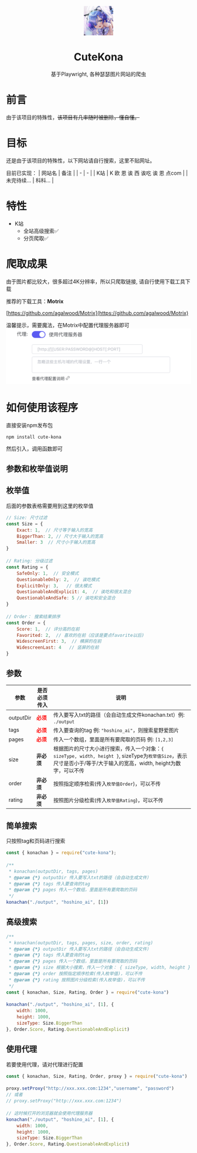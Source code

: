 <p align="center" style="position:relative;margin:0 auto;">
    <img src=".github/logo.png" alt="logo"
    style="position: relative; width: 80px;"/>
</p>
<h1 align="center">CuteKona</h1>
<p align="center">基于Playwright, 各种瑟瑟图片网站的爬虫</p>

# 前言

由于该项目的特殊性，~~该项目有几率随时被删除，懂自懂。~~

# 目标

还是由于该项目的特殊性，以下网站请自行搜索，这里不贴网址。

目前已实现：
| 网站名  | 备注 |
|    -   |  -  |
| K站 | K 欧 恩 诶 西 诶吃 诶 恩 点com  |
| 未完待续... | 科科... |

# 特性
* K站
    * 全站高级搜索✅
    * 分页爬取✅


# 爬取成果
由于图片都比较大，很多超过4K分辨率，所以只爬取链接, 请自行使用下载工具下载

推荐的下载工具：**Motrix**

[https://github.com/agalwood/Motrix](https://github.com/agalwood/Motrix)

温馨提示，需要魔法，在Motrix中配置代理服务器即可
![proxy](.github/motrixProxy.png)

# 如何使用该程序
直接安装npm发布包

~~~shell
npm install cute-kona
~~~

然后引入，调用函数即可

## 参数和枚举值说明
## 枚举值
后面的参数表格需要用到这里的枚举值
~~~js
// Size: 尺寸过滤
const Size = {
    Exact: 1,  // 尺寸等于输入的宽高
    BiggerThan: 2, // 尺寸大于输入的宽高
    Smaller: 3  // 尺寸小于输入的宽高
}

// Rating: 分级过滤
const Rating = {
    SafeOnly: 1,  // 安全模式
    QuestionableOnly: 2,  // 诶吃模式
    ExplicitOnly: 3,   // 很太模式
    QuestionableAndExplicit: 4,  // 诶吃和很太混合
    QuestionableAndSafe: 5 // 诶吃和安全混合
}

// Order： 搜索结果排序
const Order = {
    Score: 1,  // 评分高的在前
    Favorited: 2,  // 喜欢的在前（应该是要点favorite以后)
    WidescreenFirst: 3,  // 横屏的在前
    WidescreenLast: 4   // 竖屏的在前
}
~~~


## 参数
|    参数   | 是否必须传入 |    说明     |
|    -      |   -     |    -       |
| outputDir | <font color="red">**必须**</font>  | 传入要写入txt的路径（会自动生成文件konachan.txt）例: `./output`|
| tags     | <font color="red">**必须**</font> | 传入要查询的tag 例: `"hoshino_ai"`，则搜索星野爱图片  |
| pages    | <font color="red">**必须**</font> | 传入一个数组，里面是所有要爬取的页码 例: `[1,2,3]`  |
| size    | **非必须** | 根据图片的尺寸大小进行搜索，传入一个对象：`{ sizeType, width, height }`, sizeType为`枚举值Size`，表示尺寸是否小于/等于/大于输入的宽高，width, height为数字，可以不传  |
| order    | **非必须** | 按照指定顺序检索(传入`枚举值Order`)，可以不传  |
| rating    | **非必须** | 按照图片分级检索(传入`枚举值Rating`)，可以不传  |

## 简单搜索

只按照tag和页码进行搜索

~~~js
const { konachan } = require("cute-kona");

/**
 * konachan(outputDir, tags, pages)
 * @param {*} outputDir 传入要写入txt的路径（会自动生成文件）
 * @param {*} tags 传入要查询的tag
 * @param {*} pages 传入一个数组，里面是所有要爬取的页码
 */
konachan("./output", "hoshino_ai", [1])
~~~

## 高级搜索

~~~js
/**
 * konachan(outputDir, tags, pages, size, order, rating)
 * @param {*} outputDir 传入要写入txt的路径（会自动生成文件）
 * @param {*} tags 传入要查询的tag
 * @param {*} pages 传入一个数组，里面是所有要爬取的页码
 * @param {*} size 根据大小搜索，传入一个对象： { sizeType, width, height }, sizeType为枚举值Size，表示尺寸是否小于/等于/大于输入的宽高，width, height为数字，可以不传
 * @param {*} order 按照指定顺序检索(传入枚举值)，可以不传
 * @param {*} rating 按照图片分级检索(传入枚举值)，可以不传
 */
const { konachan, Size, Rating, Order } = require("cute-kona")

konachan("./output", "hoshino_ai", [1], {
    width: 1000,
    height: 1000,
    sizeType: Size.BiggerThan
}, Order.Score, Rating.QuestionableAndExplicit)
~~~

## 使用代理

若要使用代理，请对代理进行配置

~~~js
const { konachan, Size, Rating, Order, proxy } = require("cute-kona")

proxy.setProxy("http://xxx.xxx.com:1234","username", "password")
// 或者
// proxy.setProxy("http://xxx.xxx.com:1234")

// 这时候打开的浏览器就会使用代理服务器
konachan("./output", "hoshino_ai", [1], {
    width: 1000,
    height: 1000,
    sizeType: Size.BiggerThan
}, Order.Score, Rating.QuestionableAndExplicit)
~~~